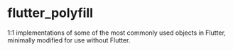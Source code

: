 # flutter_polyfill

1:1 implementations of some of the most commonly used objects
in Flutter, minimally modified for use without Flutter.
